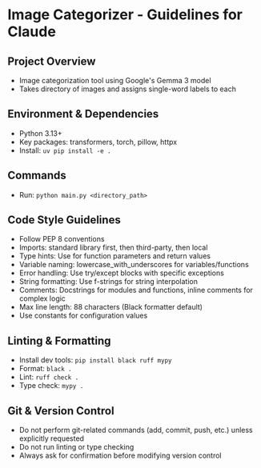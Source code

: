 # Image Categorizer - Guidelines for Claude

## Project Overview
- Image categorization tool using Google's Gemma 3 model
- Takes directory of images and assigns single-word labels to each

## Environment & Dependencies
- Python 3.13+
- Key packages: transformers, torch, pillow, httpx
- Install: `uv pip install -e .`

## Commands
- Run: `python main.py <directory_path>`

## Code Style Guidelines
- Follow PEP 8 conventions
- Imports: standard library first, then third-party, then local
- Type hints: Use for function parameters and return values
- Variable naming: lowercase_with_underscores for variables/functions
- Error handling: Use try/except blocks with specific exceptions
- String formatting: Use f-strings for string interpolation
- Comments: Docstrings for modules and functions, inline comments for complex logic
- Max line length: 88 characters (Black formatter default)
- Use constants for configuration values

## Linting & Formatting
- Install dev tools: `pip install black ruff mypy`
- Format: `black .`
- Lint: `ruff check .`
- Type check: `mypy .`


## Git & Version Control
- Do not perform git-related commands (add, commit, push, etc.) unless explicitly requested
- Do not run linting or type checking
- Always ask for confirmation before modifying version control